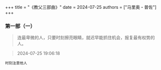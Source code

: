 +++
title = "《教父三部曲》"
date = 2024-07-25
authors = ["马里奥・普佐"]
+++

### 第一部（一）

> 连最卑微的人，只要时刻擦亮眼睛，就迟早能抓住机会，报复最有权势的人。

> 2024-07-25 19:06:18

`时刻注意他人`
